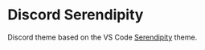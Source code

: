 # Discord Serendipity
Discord theme based on the VS Code [Serendipity](https://marketplace.visualstudio.com/items?itemName=wicked-labs.wvsc-serendipity) theme.
